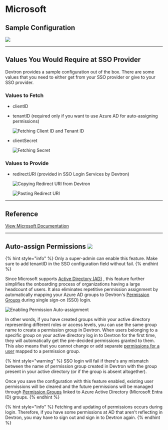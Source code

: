 # Microsoft

## Sample Configuration

![](https://devtron-public-asset.s3.us-east-2.amazonaws.com/images/global-configurations/sso-login-service/microsoft.jpg)

---

## Values You Would Require at SSO Provider

Devtron provides a sample configuration out of the box. There are some values that you need to either get from your SSO provider or give to your SSO provider.

### Values to Fetch

* clientID

* tenantID (required only if you want to use Azure AD for auto-assigning permissions)

    ![Fetching Client ID and Tenant ID](https://devtron-public-asset.s3.us-east-2.amazonaws.com/images/global-configurations/sso-login-service/secret/ms-id-secret1.jpg)

* clientSecret

    ![Fetching Secret](https://devtron-public-asset.s3.us-east-2.amazonaws.com/images/global-configurations/sso-login-service/secret/ms-id-secret2.jpg)

### Values to Provide

* redirectURI (provided in SSO Login Services by Devtron)

    ![Copying Redirect URI from Devtron](https://devtron-public-asset.s3.us-east-2.amazonaws.com/images/global-configurations/sso-login-service/redirect/microsoft-redurl.jpg)

    ![Pasting Redirect URI](https://devtron-public-asset.s3.us-east-2.amazonaws.com/images/global-configurations/sso-login-service/redirect/ms-redirect.jpg)

---

## Reference

[View Microsoft Documentation](https://learn.microsoft.com/en-us/entra/identity-platform/quickstart-register-app)

---

## Auto-assign Permissions [![](https://devtron-public-asset.s3.us-east-2.amazonaws.com/images/elements/EnterpriseTag.svg)](https://devtron.ai/pricing)

{% hint style="info" %}
Only a super-admin can enable this feature. Make sure to add tenantID in the SSO configuration field without fail.
{% endhint %}

Since Microsoft supports <a href="https://learn.microsoft.com/en-us/windows-server/identity/ad-ds/get-started/virtual-dc/active-directory-domain-services-overview" target="_blank">Active Directory (AD)</a>
, this feature further simplifies the onboarding process of organizations having a large headcount of users. It also eliminates repetitive permission assignment by automatically mapping your Azure AD groups to Devtron's [Permission Groups](../permission-groups.md) during single sign-on (SSO) login.

![Enabling Permission Auto-assignment](https://devtron-public-asset.s3.us-east-2.amazonaws.com/images/global-configurations/sso-login-service/secret/auto-grant.jpg)

In other words, if you have created groups within your active directory representing different roles or access levels, you can use the same group name to create a permission group in Devtron. When users belonging to a specific group on your active directory log in to Devtron for the first time, they will automatically get the pre-decided permissions granted to them. This also means that you cannot change or add separate [permissions for a user](../user-access.md) mapped to a permission group.

{% hint style="warning" %}
SSO login will fail if there's any mismatch between the name of permission group created in Devtron with the group present in your active directory (or if the group is absent altogether).

Once you save the configuration with this feature enabled, existing user permissions will be cleared and the future permissions will be managed through [Permission Groups](../permission-groups.md) linked to Azure Active Directory (Microsoft Entra ID) groups.
{% endhint %}

{% hint style="info" %}
Fetching and updating of permissions occurs during login. Therefore, if you have some permissions at AD that aren't reflecting in Devtron, you may have to sign out and sign in to Devtron again.
{% endhint %}






